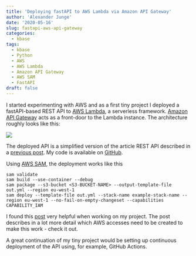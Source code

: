 ```yaml
---
title: 'Deploying fastAPI to AWS Lambda via Amazon API Gateway'
author: 'Alexander Junge'
date: '2020-05-16'
slug: fastapi-aws-api-gateway
categories:
  - kbase
tags:
  - kbase
  - Python
  - AWS
  - AWS Lambda
  - Amazon API Gateway
  - AWS SAM
  - FastAPI
draft: false
---
```


I started experimenting with AWS and as a first tiny project I deployed a fastAPI-based REST API to [AWS Lambda](https://aws.amazon.com/lambda/), a serverless framework.
[Amazon API Gateway](https://aws.amazon.com/api-gateway/) acts as a front-door to the Lambda instance.
The architecture roughly looks like this:

![](/posts/2020-05-16/fastapi-aws-api-gateway.png)

The deployed API is a simplified version of the article REST API described in a [previous post](/blog/arxiv-airflow-fastapi-psql/).
My code is available on [GitHub](https://github.com/JungeAlexander/kbase_db_api/tree/blog_fastapi-aws-api-gateway).

Using [AWS SAM](https://aws.amazon.com/serverless/sam/), the deployment works like this

```shell
sam validate
sam build --use-container --debug
sam package --s3-bucket <S3-BUCKET-NAME> --output-template-file out.yml --region eu-west-1
sam deploy --template-file out.yml --stack-name example-stack-name --region eu-west-1 --no-fail-on-empty-changeset --capabilities CAPABILITY_IAM
```

I found this [post](https://iwpnd.pw/articles/2020-01/deploy-fastapi-to-aws-lambda) very
helpful when working on my project.
The post describes in a lot more detail which AWS accesses need to be created to make this work - check it out.

A great continuation of my tiny project would be setting up
continuous deployment of the API using, for example, GitHub Actions.